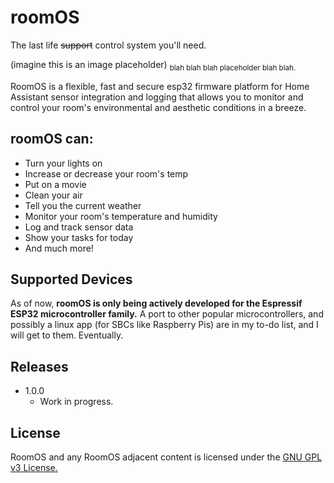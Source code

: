 # roomOS
The last life ~~support~~ control system you'll need.

(imagine this is an image placeholder)
<sub>blah blah blah placeholder blah blah.</sub>

RoomOS is a flexible, fast and secure esp32 firmware platform for Home Assistant sensor integration and logging that allows you to monitor and control your room's environmental and aesthetic conditions in a breeze.

## roomOS can:
- Turn your lights on
- Increase or decrease your room's temp
- Put on a movie
- Clean your air
- Tell you the current weather
- Monitor your room's temperature and humidity
- Log and track sensor data
- Show your tasks for today
- And much more!

## Supported Devices
As of now, **roomOS is only being actively developed for the Espressif ESP32 microcontroller family.** A port to other popular microcontrollers, and possibly a linux app (for SBCs like Raspberry Pis) are in my to-do list, and I will get to them. Eventually.

## Releases
* 1.0.0
    - Work in progress.

## License
RoomOS and any RoomOS adjacent content is licensed under the [GNU GPL v3 License.](https://www.gnu.org/licenses/gpl-3.0.en.html)
